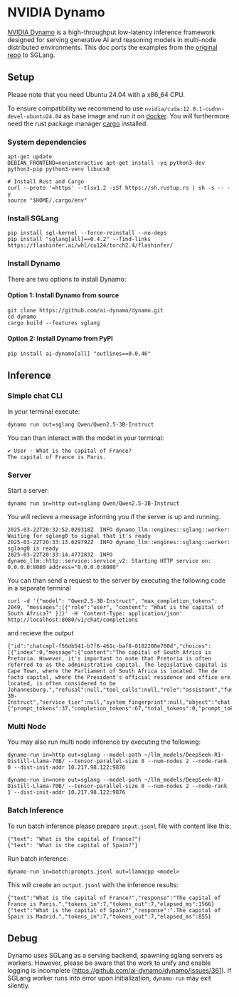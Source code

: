 # NVIDIA Dynamo

[NVIDIA Dynamo](https://github.com/ai-dynamo/dynamo) is a high-throughput low-latency inference framework designed for serving generative AI and reasoning models in multi-node distributed environments.
This doc ports the examples from the [original repo](https://github.com/ai-dynamo/dynamo/blob/main/docs/guides/dynamo_run.md) to SGLang.

## Setup

Please note that you need Ubuntu 24.04 with a x86_64 CPU.

To ensure compatibility we recommend to use `nvidia/cuda:12.8.1-cudnn-devel-ubuntu24.04` as base image and run it on [docker](https://hub.docker.com/r/nvidia/cuda).
You will furthermore need the rust package manager [cargo](https://doc.rust-lang.org/cargo/getting-started/installation.html) installed.

### System dependencies

```
apt-get update
DEBIAN_FRONTEND=noninteractive apt-get install -yq python3-dev python3-pip python3-venv libucx0

# Install Rust and Cargo
curl --proto '=https' --tlsv1.2 -sSf https://sh.rustup.rs | sh -s -- -y
source "$HOME/.cargo/env"
```

### Install SGLang

```
pip install sgl-kernel --force-reinstall --no-deps
pip install "sglang[all]==0.4.2" --find-links https://flashinfer.ai/whl/cu124/torch2.4/flashinfer/
```

### Install Dynamo

There are two options to install Dynamo:

#### Option 1: Install Dynamo from source

```
git clone https://github.com/ai-dynamo/dynamo.git
cd dynamo
cargo build --features sglang
```

#### Option 2: Install Dynamo from PyPI

```
pip install ai-dynamo[all] "outlines==0.0.46"
```


## Inference

### Simple chat CLI

In your terminal execute:

```
dynamo run out=sglang Qwen/Qwen2.5-3B-Instruct
```

You can than interact with the model in your terminal:

```
✔ User · What is the capital of France?
The capital of France is Paris.
```

### Server

Start a server:

```
dynamo run in=http out=sglang Qwen/Qwen2.5-3B-Instruct
```

You will recieve a message informing you if the server is up and running.

```
2025-03-22T20:32:52.029318Z  INFO dynamo_llm::engines::sglang::worker: Waiting for sglang0 to signal that it's ready
2025-03-22T20:33:13.629792Z  INFO dynamo_llm::engines::sglang::worker: sglang0 is ready
2025-03-22T20:33:14.477283Z  INFO dynamo_llm::http::service::service_v2: Starting HTTP service on: 0.0.0.0:8080 address="0.0.0.0:8080"
```

You can than send a request to the server by executing the following code in a separate terminal

```
curl -d '{"model": "Qwen2.5-3B-Instruct", "max_completion_tokens": 2049, "messages":[{"role":"user", "content": "What is the capital of South Africa?" }]}' -H 'Content-Type: application/json' http://localhost:8080/v1/chat/completions
```

and recieve the output

```
{"id":"chatcmpl-f56db541-b7f6-461c-baf8-0182208e760d","choices":[{"index":0,"message":{"content":"The capital of South Africa is Pretoria. However, it's important to note that Pretoria is often referred to as the administrative capital. The legislative capital is Cape Town, where the Parliament of South Africa is located. The de facto capital, where the President's official residence and office are located, is often considered to be Johannesburg.","refusal":null,"tool_calls":null,"role":"assistant","function_call":null,"audio":null},"finish_reason":null,"logprobs":null}],"created":1742675773,"model":"Qwen2.5-3B-Instruct","service_tier":null,"system_fingerprint":null,"object":"chat.completion","usage":{"prompt_tokens":37,"completion_tokens":67,"total_tokens":0,"prompt_tokens_details":null,"completion_tokens_details":null}}
```

### Multi Node

You may also run multi node inference by executing the following:

```
dynamo-run in=http out=sglang --model-path ~/llm_models/DeepSeek-R1-Distill-Llama-70B/ --tensor-parallel-size 8 --num-nodes 2 --node-rank 0 --dist-init-addr 10.217.98.122:9876
```
```
dynamo-run in=none out=sglang --model-path ~/llm_models/DeepSeek-R1-Distill-Llama-70B/ --tensor-parallel-size 8 --num-nodes 2 --node-rank 1 --dist-init-addr 10.217.98.122:9876
```

### Batch Inference

To run batch inference please prepare  `input.jsonl` file with content like this:

```
{"text": "What is the capital of France?"}
{"text": "What is the capital of Spain?"}
```

Run batch inference:

```
dynamo-run in=batch:prompts.jsonl out=llamacpp <model>
```

This will create an `output.jsonl` with the inference results:

```
{"text":"What is the capital of France?","response":"The capital of France is Paris.","tokens_in":7,"tokens_out":7,"elapsed_ms":1566}
{"text":"What is the capital of Spain?","response":".The capital of Spain is Madrid.","tokens_in":7,"tokens_out":7,"elapsed_ms":855}
```

## Debug

Dynamo uses SGLang as a serving backend, spawning sglang servers as workers. However, please be aware that the work to unify and enable logging is incomplete (https://github.com/ai-dynamo/dynamo/issues/361). If SGLang worker runs into error upon initialization, `dynamo-run` may exit silently.
